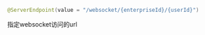 ```kotlin
@ServerEndpoint(value = "/websocket/{enterpriseId}/{userId}")
```
指定websocket访问的url









